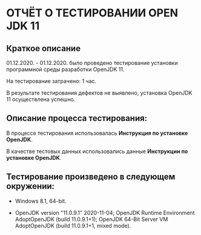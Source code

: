 # **ОТЧЁТ О ТЕСТИРОВАНИИ OPEN JDK 11**
## **Краткое описание**

01.12.2020. - 01.12.2020. было проведено тестирование установки программной среды разработки OpenJDK 11.

На тестирование затрачено: 1 час.

В результате тестирования дефектов не выявлено, установка OpenJDK 11 осуществлена успешно.

## **Описание процесса тестирования:**

В процессе тестирования использовалась **Инструкция по установке OpenJDK**.

В качестве тестовых данных использовались данные **Инструкции по установке OpenJDK**.

## **Тестирование произведено в следующем окружении:**

* Windows 8.1, 64-bit.

* OpenJDK version "11.0.9.1" 2020-11-04;
OpenJDK Runtime Environment AdoptOpenJDK (build 11.0.9.1+1);
OpenJDK 64-Bit Server VM AdoptOpenJDK (build 11.0.9.1+1, mixed mode).